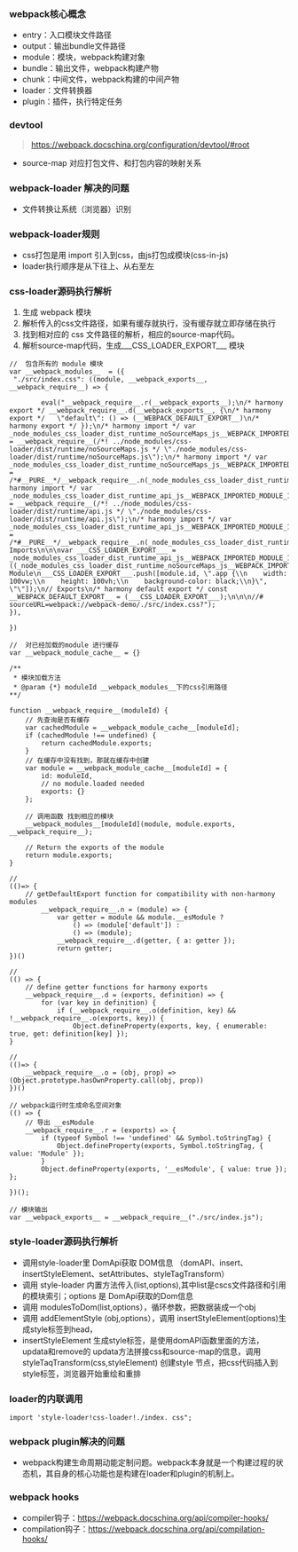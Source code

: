 ### webpack核心概念
- entry：入口模块文件路径
- output：输出bundle文件路径
- module：模块，webpack构建对象
- bundle：输出文件，webpack构建产物
- chunk：中间文件，webpack构建的中间产物
- loader：文件转换器
- plugin：插件，执行特定任务


### devtool
> https://webpack.docschina.org/configuration/devtool/#root
- source-map 对应打包文件、和打包内容的映射关系

### webpack-loader 解决的问题
- 文件转换让系统（浏览器）识别

### webpack-loader规则
- css打包是用 import 引入到css，由js打包成模块(css-in-js)
- loader执行顺序是从下往上、从右至左


### css-loader源码执行解析
1. 生成 webpack 模块
2. 解析传入的css文件路径，如果有缓存就执行，没有缓存就立即存储在执行
3. 找到相对应的 css 文件路径的解析，相应的source-map代码。
4. 解析source-map代码，生成___CSS_LOADER_EXPORT___ 模块
 
```
//  包含所有的 module 模块
var __webpack_modules__  = ({
 "./src/index.css": ((module, __webpack_exports__, __webpack_require__) => {

        eval("__webpack_require__.r(__webpack_exports__);\n/* harmony export */ __webpack_require__.d(__webpack_exports__, {\n/* harmony export */   \"default\": () => (__WEBPACK_DEFAULT_EXPORT__)\n/* harmony export */ });\n/* harmony import */ var _node_modules_css_loader_dist_runtime_noSourceMaps_js__WEBPACK_IMPORTED_MODULE_0__ = __webpack_require__(/*! ../node_modules/css-loader/dist/runtime/noSourceMaps.js */ \"./node_modules/css-loader/dist/runtime/noSourceMaps.js\");\n/* harmony import */ var _node_modules_css_loader_dist_runtime_noSourceMaps_js__WEBPACK_IMPORTED_MODULE_0___default = /*#__PURE__*/__webpack_require__.n(_node_modules_css_loader_dist_runtime_noSourceMaps_js__WEBPACK_IMPORTED_MODULE_0__);\n/* harmony import */ var _node_modules_css_loader_dist_runtime_api_js__WEBPACK_IMPORTED_MODULE_1__ = __webpack_require__(/*! ../node_modules/css-loader/dist/runtime/api.js */ \"./node_modules/css-loader/dist/runtime/api.js\");\n/* harmony import */ var _node_modules_css_loader_dist_runtime_api_js__WEBPACK_IMPORTED_MODULE_1___default = /*#__PURE__*/__webpack_require__.n(_node_modules_css_loader_dist_runtime_api_js__WEBPACK_IMPORTED_MODULE_1__);\n// Imports\n\n\nvar ___CSS_LOADER_EXPORT___ = _node_modules_css_loader_dist_runtime_api_js__WEBPACK_IMPORTED_MODULE_1___default()((_node_modules_css_loader_dist_runtime_noSourceMaps_js__WEBPACK_IMPORTED_MODULE_0___default()));\n// Module\n___CSS_LOADER_EXPORT___.push([module.id, \".app {\\n    width: 100vw;\\n    height: 100vh;\\n    background-color: black;\\n}\", \"\"]);\n// Exports\n/* harmony default export */ const __WEBPACK_DEFAULT_EXPORT__ = (___CSS_LOADER_EXPORT___);\n\n\n//# sourceURL=webpack://webpack-demo/./src/index.css?");
}),

})

//  对已经加载的module 进行缓存
var __webpack_module_cache__ = {}

/**
 * 模块加载方法
 * @param {*} moduleId __webpack_modules__下的css引用路径
**/ 

function __webpack_require__(moduleId) {
    // 先查询是否有缓存
    var cachedModule = __webpack_module_cache__[moduleId];
    if (cachedModule !== undefined) {
        return cachedModule.exports;
    }
    // 在缓存中没有找到，那就在缓存中创建
    var module = __webpack_module_cache__[moduleId] = {
        id: moduleId,
        // no module.loaded needed
        exports: {}
    };

    // 调用函数 找到相应的模块
    __webpack_modules__[moduleId](module, module.exports, __webpack_require__);

    // Return the exports of the module
    return module.exports;
}

//
(()=> {
    // getDefaultExport function for compatibility with non-harmony modules
 		__webpack_require__.n = (module) => {
 			var getter = module && module.__esModule ?
 				() => (module['default']) :
 				() => (module);
 			__webpack_require__.d(getter, { a: getter });
 			return getter;
})()

//
(() => {
    // define getter functions for harmony exports
    __webpack_require__.d = (exports, definition) => {
        for (var key in definition) {
            if (__webpack_require__.o(definition, key) && !__webpack_require__.o(exports, key)) {
                Object.defineProperty(exports, key, { enumerable: true, get: definition[key] });
}

//
(()=> {
    __webpack_require__.o = (obj, prop) => (Object.prototype.hasOwnProperty.call(obj, prop))
})()

// webpack运行时生成命名空间对象
(() => {
    // 导出 __esModule
    __webpack_require__.r = (exports) => {
        if (typeof Symbol !== 'undefined' && Symbol.toStringTag) {
            Object.defineProperty(exports, Symbol.toStringTag, { value: 'Module' });
        }
        Object.defineProperty(exports, '__esModule', { value: true });
};
    
})();

// 模块输出
var __webpack_exports__ = __webpack_require__("./src/index.js");
```

### style-loader源码执行解析
- 调用style-loader里 DomApi获取 DOM信息 （domAPI、insert、insertStyleElement、setAttributes、styleTagTransform）
- 调用 style-loader 内置方法传入(list,options),其中list是cscs文件路径和引用的模块索引；options 是 DomApi获取的Dom信息
- 调用 modulesToDom(list,options），循环参数，把数据装成一个obj
- 调用 addElementStyle (obj,options），调用 insertStyleElement(options)生成style标签到head，
- insertStyleElement 生成style标签，是使用domAPI函数里面的方法，updata和remove的 updata方法拼接css和source-map的信息，调用styleTaqTransform(css,styleElement) 创建style 节点，把css代码插入到style标签，浏览器开始重绘和重排

### loader的内联调用
```
import 'style-loader!css-loader!./index. css";
```

### webpack plugin解决的问题
- webpack构建生命周期动能定制问题。webpack本身就是一个构建过程的状态机，其自身的核心功能也是构建在loader和plugin的机制上。

### webpack hooks
- compiler钩子：https://webpack.docschina.org/api/compiler-hooks/
- compilation钩子：https://webpack.docschina.org/api/compilation-hooks/
